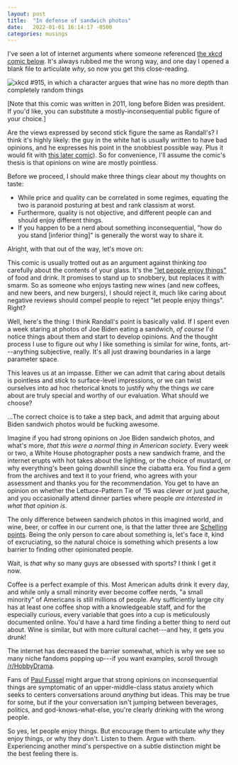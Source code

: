 ```yaml
---
layout: post
title:  "In defense of sandwich photos"
date:   2022-01-01 16:14:17 -0500
categories: musings
---
```


I've seen a lot of internet arguments where someone referenced [the xkcd comic
below](https://xkcd.com/915/). It's always rubbed me the wrong way, and one day I opened a blank
file to articulate *why*, so now you get this close-reading.

![xkcd #915, in which a character argues that wine has no more depth than completely random
things](/assets/images/xkcd_connoisseur.png)

\[Note that this comic was written in 2011, long before Biden was president. If you'd like, you can
substitute a mostly-inconsequential public figure of your choice.\]

Are the views expressed by second stick figure the same as Randall's? I think it's highly likely:
the guy in the white hat is usually written to have bad opinions, and he expresses his point in the
snobbiest possible way. Plus it would fit with [this later comic](https://xkcd.com/1534/)). So for
convenience, I'll assume the comic's thesis is that opinions on wine are mostly pointless.

Before we proceed, I should make three things clear about my thoughts on taste:
* While price and quality can be correlated in some regimes, equating the two is paranoid posturing
  at best and rank classism at worst.
* Furthermore, quality is not objective, and different people can and should enjoy different things.
* If you happen to be a nerd about something inconsequential, "how do you stand \[inferior thing\]"
  is generally the worst way to share it.

Alright, with that out of the way, let's move on:

This comic is usually trotted out as an argument against thinking *too* carefully about the contents
of your glass. It's the ["let people enjoy
things"](https://www.vox.com/culture/2019/5/16/18618425/let-people-enjoy-things-criticism) of food
and drink. It promises to stand up to snobbery, but replaces it with smarm. So as someone who enjoys
tasting new wines (and new coffees, and new beers, and new burgers), I should reject it, much like
caring about negative reviews should compel people to reject "let people enjoy things". Right?

Well, here's the thing: I think Randall's point is basically valid. If I spent even a week staring
at photos of Joe Biden eating a sandwich, *of course* I'd notice things about them and start to
develop opinions. And the thought process I use to figure out why I like something is similar for
wine, fonts, art---anything subjective, really. It's all just drawing boundaries in a large
parameter space.

This leaves us at an impasse. Either we can admit that caring about details is pointless and stick
to surface-level impressions, or we can twist ourselves into ad hoc rhetorical knots to justify why
the things *we* care about are truly special and worthy of our evaluation. What should we choose?

...The correct choice is to take a step back, and admit that arguing about Biden sandwich photos
would be fucking awesome.

Imagine if you had strong opinions on Joe Biden sandwich photos, and what's more, *that this were a
normal thing in American society*. Every week or two, a White House photographer posts a new
sandwich frame, and the internet erupts with hot takes about the lighting, or the choice of mustard,
or why everything's been going downhill since the ciabatta era. You find a gem from the archives and
text it to your friend, who agrees with your assessment and thanks you for the recommendation. You
get to have an opinion on whether the Lettuce-Pattern Tie of '15 was clever or just gauche, and you
occasionally attend dinner parties where people *are interested in what that opinion is*.

The only difference between sandwich photos in this imagined world, and wine, beer, or coffee in our
current one, is that the latter three are [Schelling
points](https://en.wikipedia.org/wiki/Focal_point_(game_theory)). Being the only person to care
about something is, let's face it, kind of excruciating, so the natural choice is something which
presents a low barrier to finding other opinionated people.

Wait, is *that* why so many guys are obsessed with sports? I think I get it now.

Coffee is a perfect example of this. Most American adults drink it every day, and while only a small
minority ever become coffee nerds, "a small minority" of Americans is still millions of people. Any
sufficiently large city has at least one coffee shop with a knowledgeable staff, and for the
especially curious, every variable that goes into a cup is meticulously documented online. You'd
have a hard time finding a better thing to nerd out about. Wine is similar, but with more cultural
cachet---and hey, it gets you drunk!

The internet has decreased the barrier somewhat, which is why we see so many niche fandoms popping
up---if you want examples, scroll through [/r/HobbyDrama](https://old.reddit.com/r/HobbyDrama/).

Fans of [Paul Fussel](https://en.wikipedia.org/wiki/Paul_Fussell) might argue that strong opinions
on inconsequential things are symptomatic of an upper-middle-class status anxiety which seeks to
centers conversations around *anything* but ideas. This may be true for some, but if the your
conversation isn't jumping between beverages, politics, and god-knows-what-else, you're clearly
drinking with the wrong people.

So yes, let people enjoy things. But encourage them to articulate *why* they enjoy things, or why
they don't. Listen to them. Argue with them. Experiencing another mind's perspective on a subtle
distinction might be the best feeling there is.
